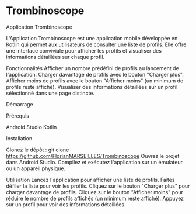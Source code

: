 # Trombinoscope
Application Trombinoscope

L'Application Trombinoscope est une application mobile développée en Kotlin qui permet aux utilisateurs de consulter une liste de profils. Elle offre une interface conviviale pour afficher les profils et visualiser des informations détaillées sur chaque profil.

Fonctionnalités Afficher un nombre prédéfini de profils au lancement de l'application. Charger davantage de profils avec le bouton "Charger plus". Afficher moins de profils avec le bouton "Afficher moins" (un minimum de profils reste affiché). Visualiser des informations détaillées sur un profil sélectionné dans une page distincte.

Démarrage

Prérequis

Android Studio Kotlin

Installation

Clonez le dépôt : git clone https://github.com/FlorianMARSEILLES/Trombinoscope Ouvrez le projet dans Android Studio. Compilez et exécutez l'application sur un émulateur ou un appareil physique.

Utilisation Lancez l'application pour afficher une liste de profils. Faites défiler la liste pour voir les profils. Cliquez sur le bouton "Charger plus" pour charger davantage de profils. Cliquez sur le bouton "Afficher moins" pour réduire le nombre de profils affichés (un minimum reste affiché). Appuyez sur un profil pour voir des informations détaillées.
